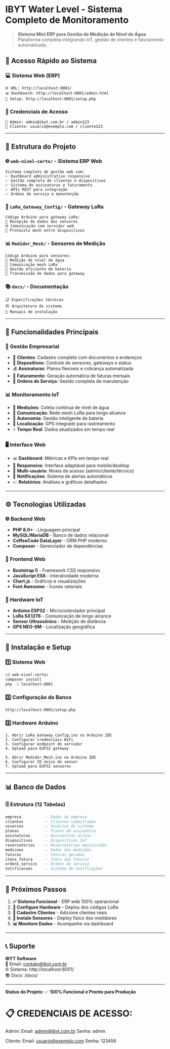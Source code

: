 # IBYT Water Level - Sistema Completo de Monitoramento

> **Sistema Mini ERP para Gestão de Medição de Nível de Água**  
> Plataforma completa integrando IoT, gestão de clientes e faturamento automatizado.

## 🚀 **Acesso Rápido ao Sistema**

### 💻 **Sistema Web (ERP)**
```
🌐 URL: http://localhost:8001/
📊 Dashboard: http://localhost:8001/admin.html
🔧 Setup: http://localhost:8001/setup.php
```

### 🔑 **Credenciais de Acesso**
```
👑 Admin: admin@ibyt.com.br / admin123
👤 Cliente: usuario@exemplo.com / cliente123
```

---

## 📁 **Estrutura do Projeto**

### 🌐 **`web-nivel-certo/`** - Sistema ERP Web
```
Sistema completo de gestão web com:
✅ Dashboard administrativo responsivo
✅ Gestão completa de clientes e dispositivos  
✅ Sistema de assinaturas e faturamento
✅ APIs REST para integração
✅ Ordens de serviço e manutenção
```

### 📡 **`LoRa_Gateway_Config/`** - Gateway LoRa
```
Código Arduino para gateway LoRa:
📡 Recepção de dados dos sensores
🌐 Comunicação com servidor web
🔄 Protocolo mesh entre dispositivos
```

### 📊 **`Medidor_Mesh/`** - Sensores de Medição
```
Código Arduino para sensores:
📏 Medição de nível de água
📶 Comunicação mesh LoRa
🔋 Gestão eficiente de bateria
📡 Transmissão de dados para gateway
```

### 📚 **`docs/`** - Documentação
```
📋 Especificações técnicas
🏗️ Arquitetura do sistema
📖 Manuais de instalação
```

---

## 🎯 **Funcionalidades Principais**

### 🏢 **Gestão Empresarial**
- 👥 **Clientes**: Cadastro completo com documentos e endereços
- 📱 **Dispositivos**: Controle de sensores, gateways e status
- 💰 **Assinaturas**: Planos flexíveis e cobrança automatizada
- 🧾 **Faturamento**: Geração automática de faturas mensais
- 🔧 **Ordens de Serviço**: Gestão completa de manutenção

### 📊 **Monitoramento IoT**
- 📏 **Medições**: Coleta contínua de nível de água
- 📡 **Comunicação**: Rede mesh LoRa para longo alcance
- 🔋 **Autonomia**: Gestão inteligente de bateria
- 📍 **Localização**: GPS integrado para rastreamento
- ⚡ **Tempo Real**: Dados atualizados em tempo real

### 🖥️ **Interface Web**
- 📊 **Dashboard**: Métricas e KPIs em tempo real
- 📱 **Responsivo**: Interface adaptável para mobile/desktop
- 🔐 **Multi-usuário**: Níveis de acesso (admin/cliente/técnico)
- 🔔 **Notificações**: Sistema de alertas automáticos
- 📈 **Relatórios**: Análises e gráficos detalhados

---

## ⚙️ **Tecnologias Utilizadas**

### 🌐 **Backend Web**
- **PHP 8.0+** - Linguagem principal
- **MySQL/MariaDB** - Banco de dados relacional
- **CoffeeCode DataLayer** - ORM PHP moderno
- **Composer** - Gerenciador de dependências

### 🎨 **Frontend Web**
- **Bootstrap 5** - Framework CSS responsivo
- **JavaScript ES6** - Interatividade moderna
- **Chart.js** - Gráficos e visualizações
- **Font Awesome** - Ícones vetoriais

### 📡 **Hardware IoT**
- **Arduino ESP32** - Microcontrolador principal
- **LoRa SX1276** - Comunicação de longo alcance
- **Sensor Ultrassônico** - Medição de distância
- **GPS NEO-6M** - Localização geográfica

---

## 🔧 **Instalação e Setup**

### 1️⃣ **Sistema Web**
```bash
cd web-nivel-certo/
composer install
php -S localhost:8001
```

### 2️⃣ **Configuração do Banco**
```
http://localhost:8001/setup.php
```

### 3️⃣ **Hardware Arduino**
```
1. Abrir LoRa_Gateway_Config.ino no Arduino IDE
2. Configurar credenciais WiFi
3. Configurar endpoint do servidor
4. Upload para ESP32 gateway

5. Abrir Medidor_Mesh.ino no Arduino IDE  
6. Configurar ID único do sensor
7. Upload para ESP32 sensores
```

---

## 📊 **Banco de Dados**

### 🗄️ **Estrutura (12 Tabelas)**
```sql
empresa          -- Dados da empresa
clientes         -- Clientes cadastrados  
usuarios         -- Usuários do sistema
planos           -- Planos de assinatura
assinaturas      -- Assinaturas ativas
dispositivos     -- Dispositivos IoT
reservatorios    -- Reservatórios monitorados
medicoes         -- Dados das medições
faturas          -- Faturas geradas
itens_fatura     -- Itens das faturas
ordens_servico   -- Ordens de serviço
notificacoes     -- Sistema de notificações
```

---

## 🌟 **Próximos Passos**

1. **✅ Sistema Funcional** - ERP web 100% operacional
2. **🔧 Configure Hardware** - Deploy dos códigos LoRa  
3. **👥 Cadastre Clientes** - Adicione clientes reais
4. **📱 Instale Sensores** - Deploy físico dos medidores
5. **📊 Monitore Dados** - Acompanhe via dashboard

---

## 📞 **Suporte**

**IBYT Software**  
📧 Email: contato@ibyt.com.br  
🌐 Sistema: http://localhost:8001/  
📚 Docs: /docs/  

---

**Status do Projeto**: ✅ **100% Funcional e Pronto para Produção**


📋 CREDENCIAIS DE ACESSO:
========================
Admin:
  Email: admin@ibyt.com.br
  Senha: admin

Cliente:
  Email: usuario@exemplo.com
  Senha: 123456